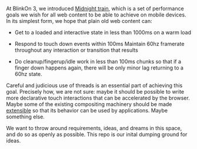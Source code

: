 At BlinkOn 3, we introduced [Midnight
train](http://bit.ly/blink-midnight-train), which is a set of performance goals
we wish for all web content to be able to achieve on mobile devices. In its
simplest form, we hope that plain old web content can:

* Get to a loaded and interactive state in less than 1000ms on a warm load

* Respond to touch down events within 100ms Maintain 60hz framerate throughout any interaction or transition that results
* Do cleanup/fingerup/idle work in less than 100ms
chunks so that if a finger down happens again, there will be only minor lag
returning to a 60hz state.

Careful and judicious use of threads is an essential part of achieving this
goal. Precisely how, we are not sure: maybe it should be possible to write more
declarative touch interactions that can be accelerated by the browser. Maybe
some of the existing compositing machinery should be made
[extensible](https://extensiblewebmanifesto.org/) so that its behavior can be
used by applications. Maybe something else.

We want to throw around requirements, ideas, and dreams in this space, and do so
as openly as possible. This repo is our inital dumping ground for ideas.
